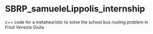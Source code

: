 # SBRP_samueleLippolis_internship
c++ code for a metaheuristic to solve the school bus routing problem in Friuli Venezia Giulia 
